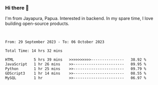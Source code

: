 ### Hi there 👋

I'm from Jayapura, Papua. Interested in backend. In my spare time, I love building open-source products.

<br>

 
 <!--START_SECTION:waka-->

```txt
From: 29 September 2023 - To: 06 October 2023

Total Time: 14 hrs 32 mins

HTML         5 hrs 39 mins   >>>>>>>>>>---------------   38.92 %
JavaScript   1 hr 26 mins    >>-----------------------   09.95 %
Python       1 hr 25 mins    >>-----------------------   09.79 %
GDScript3    1 hr 14 mins    >>-----------------------   08.55 %
MySQL        1 hr            >>-----------------------   06.97 %
```

<!--END_SECTION:waka-->
